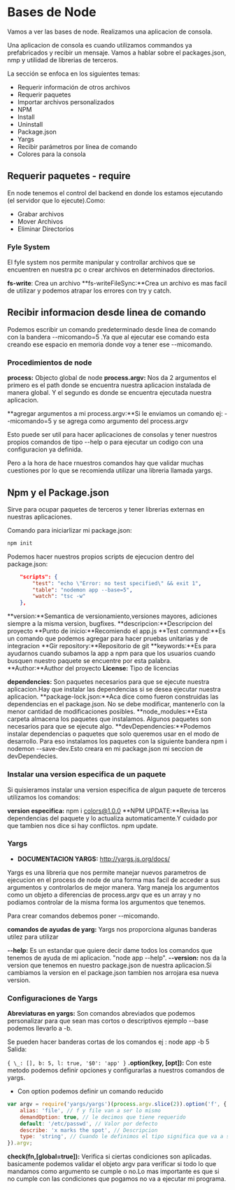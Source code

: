 # Bases de Node

Vamos a ver las bases de node.
Realizamos una aplicacion de consola.

Una aplicacion de consola es cuando utilizamos commandos ya prefabricados y recibir un mensaje.
Vamos a hablar sobre el packages.json, nmp y utilidad de librerias de terceros.

La sección se enfoca en los siguientes temas:

- Requerir información de otros archivos
- Requerir paquetes
- Importar archivos personalizados
- NPM
- Install
- Uninstall
- Package.json
- Yargs
- Recibir parámetros por línea de comando
- Colores para la consola

## Requerir paquetes - require

En node tenemos el control del backend en donde los estamos ejecutando (el servidor que lo ejecute).Como:

- Grabar archivos
- Mover Archivos
- Eliminar Directorios

### Fyle System

El fyle system nos permite manipular y controllar archivos que se encuentren en nuestra pc o crear archivos en determinados directorios.

**fs-write**: Crea un archivo
**fs-writeFileSync:**Crea un archivo es mas facil de utilizar y podemos atrapar los errores con try y catch.

## Recibir informacion desde linea de comando

Podemos escribir un comando predeterminado desde linea de comando con la bandera --micomando=5 .Ya que al ejecutar ese comando esta creando ese espacio en memoria donde voy a tener ese --micomando.

### Procedimientos de node

**process:** Objecto global de node
**process.argv:** Nos da 2 argumentos el primero es el path donde se encuentra nuestra aplicacion instalada de manera global. Y el segundo es donde se encuentra ejecutada nuestra aplicacion.

**agregar argumentos a mi process.argv:**Si le enviamos un comando ej: --micomando=5 y se agrega como argumento del process.argv

Esto puede ser util para hacer aplicaciones de consolas y tener nuestros propios comandos de tipo --help o para ejecutar un codigo con una configuracion ya definida.

Pero a la hora de hace rnuestros comandos hay que validar muchas cuestiones por lo que se recomienda utilizar una libreria llamada yargs.

## Npm y el Package.json

Sirve para ocupar paquetes de terceros y tener librerias externas en nuestras aplicaciones.

Comando para iniciarlizar mi package.json:

```bash
npm init
```

Podemos hacer nuestros propios scripts de ejecucion dentro del package.json:

```json
	"scripts": {
		"test": "echo \"Error: no test specified\" && exit 1",
		"table": "nodemon app --base=5",
		"watch": "tsc -w"
	},
```

**version:**Semantica de versionamiento,versiones mayores, adiciones siempre a la misma version, bugfixes.
**descripcion:**Descripcion del proyecto
**Punto de inicio:**Recomiendo el app.js
**Test command:**Es un comando que podemos agregar para hacer pruebas unitarias y de integracion
**Gir repository:**Repositorio de git
**keywords:**Es para ayudarnos cuando subamos la app a npm para que los usuarios cuando busquen nuestro paquete se encuentre por esta palabra.
**Author:**Author del proyecto
**License:** Tipo de licencias

**dependencies:** Son paquetes necesarios para que se ejecute nuestra aplicacion.Hay que instalar las dependencias si se desea ejecutar nuestra aplicacion.
**package-lock.json:**Aca dice como fueron construidas las dependencias en el package.json. No se debe modificar, mantenerlo con la menor cantidad de modificaciones posibles.
**node_modules:**Esta carpeta almacena los paquetes que instalamos. Algunos paquetes son necesarios para que se ejecute algo.
**devDependencies:**Podemos instalar dependencias o paquetes que solo queremos usar en el modo de desarrollo. Para eso instalamos los paquetes con la siguiente bandera npm i nodemon --save-dev.Esto creara en mi package.json mi seccion de devDependecies.

### Instalar una version especifica de un paquete

Si quisieramos instalar una version especifica de algun paquete de terceros utilizamos los comandos:

**version especifica:** npm i colors@1.0.0
**NPM UPDATE:**Revisa las dependencias del paquete y lo actualiza automaticamente.Y cuidado por que tambien nos dice si hay conflictos. npm update.

### Yargs

- **DOCUMENTACION YARGS:** http://yargs.js.org/docs/

Yargs es una libreria que nos permite manejar nuevos parametros de ejecucion en el process de node de una forma mas facil de acceder a sus argumentos y controlarlos de mejor manera.
Yarg maneja los argumentos como un objeto a diferencias de process.argv que es un array y no podiamos controlar de la misma forma los argumentos que tenemos.

Para crear comandos debemos poner --micomando.

**comandos de ayudas de yarg:** Yargs nos proporciona algunas banderas utilez para utilizar

**--help:** Es un estandar que quiere decir dame todos los comandos que tenemos de ayuda de mi aplicacion. "node app --help".
**--version:** nos da la version que tenemos en nuestro package.json de nuestra aplicacion.Si cambiamos la version en el package.json tambien nos arrojara esa nueva version.

### Configuraciones de Yargs

**Abreviaturas en yargs:** Son comandos abreviados que podemos personalizar para que sean mas cortos o descriptivos ejemplo --base podemos llevarlo a -b.

Se pueden hacer banderas cortas de los comandos ej : node app -b 5
Salida:

`{ \_: [], b: 5, l: true, '$0': 'app' }`
**.option(key, [opt]):** Con este metodo podemos definir opciones y configurarlas a nuestros comandos de yargs.

- Con option podemos definir un comando reducido

```js
var argv = require('yargs/yargs')(process.argv.slice(2)).option('f', {
	alias: 'file', // f y file van a ser lo mismo
	demandOption: true, // le decimos que tiene requerido
	default: '/etc/passwd', // Valor por defecto
	describe: 'x marks the spot', // Descripcion
	type: 'string', // Cuando le definimos el tipo significa que va a ser siempre de ese tipo
}).argv;
```

**check(fn,[global=true]):** Verifica si ciertas condiciones son aplicadas. basicamente podemos validar el objeto argv para verificar si todo lo que mandamos como argumento se cumple o no.Lo mas importante es que si no cumple con las condiciones que pogamos no va a ejecutar mi programa.
